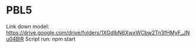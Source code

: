 # PBL5

Link down model: https://drive.google.com/drive/folders/1XGdlbN6XwxWCbw2Tn3fHMyF_JNu04BlR
Script run: npm start
